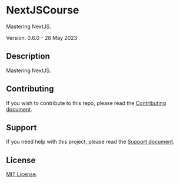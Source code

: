 # NextJSCourse

Mastering NextJS.

Version: 0.6.0 - 28 May 2023

## Description

Mastering NextJS.

## Contributing

If you wish to contribute to this repo, please read the [Contributing document](.github/CONTRIBUTING.md).

## Support

If you need help with this project, please read the [Support document](.github/SUPPORT.md).

## License

[MIT License](LICENSE).
